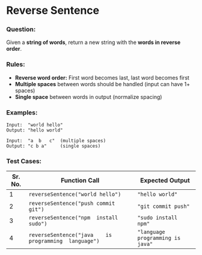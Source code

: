 # Reverse Sentence

### Question:
Given a **string of words**, return a new string with the **words in reverse order**.

### Rules:
- **Reverse word order:** First word becomes last, last word becomes first
- **Multiple spaces** between words should be handled (input can have 1+ spaces)
- **Single space** between words in output (normalize spacing)

### Examples:
```
Input:  "world hello"
Output: "hello world"

Input:  "a  b   c"  (multiple spaces)
Output: "c b a"     (single spaces)
```

### Test Cases:
| **Sr. No.** | **Function Call**                                       | **Expected Output**              |
| ----------- | ------------------------------------------------------- | -------------------------------- |
| 1           | `reverseSentence("world hello")`                        | `"hello world"`                  |
| 2           | `reverseSentence("push commit git")`                    | `"git commit push"`              |
| 3           | `reverseSentence("npm  install  sudo")`                 | `"sudo install npm"`             |
| 4           | `reverseSentence("java    is   programming  language")` | `"language programming is java"` |
